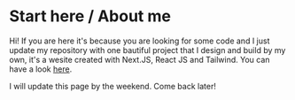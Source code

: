 # Start here / About me

Hi! If you are here it's because you are looking for some code and I just update
my repository with one bautiful project that I design and build by my own, it's
a wesite created with Next.JS, React JS and Tailwind. You can have a look [here](https://github.com/Ewerton12F/test-website).

I will update this page by the weekend. Come back later!